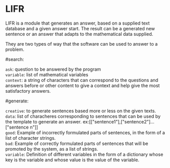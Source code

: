 # LIFR
LIFR is a module that generates an answer, based on a supplied text database and a given answer start. The result can be a generated new sentence or an answer that adapts to the mathematical data supplied.

<p>They are two types of way that the software can be used to answer to a problem.</p>

<p>#search:</p>

`ask`: question to be answered by the program<br>
`variable`: list of mathematical variables<br>
`context`: a string of characters that can correspond to the questions and answers before or other content to give a context and help give the most satisfactory answers.<br>
<p></p>#generate:</p>

`creative`: to generate sentences based more or less on the given texts.<br>
`data`: list of characheres corresponding to sentences that can be used by the template to generate an answer. ex:[["sentence1"],["sentence2"]...["sentence n"]]<br>
`good`: Example of incorrectly formulated parts of sentences, in the form of a list of character strings.<br>
`bad`: Example of correctly formulated parts of sentences that will be promoted by the system, as a list of strings.<br>
`variable`: Definition of different variables in the form of a dictionary whose key is the variable and whose value is the value of the variable.<br>
